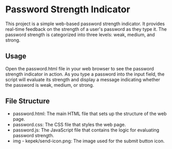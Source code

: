 # Password Strength Indicator
This project is a simple web-based password strength indicator. It provides real-time feedback on 
the strength of a user's password as they type it. The password strength is categorized into 
three levels: weak, medium, and strong.

## Usage
Open the password.html file in your web browser to see the password strength indicator in action. As you type a password into the input field, the script will evaluate its strength and display a message indicating whether the password is weak, medium, or strong.

## File Structure
* password.html: The main HTML file that sets up the structure of the web page.
* password.css: The CSS file that styles the web page.
* password.js: The JavaScript file that contains the logic for evaluating password strength.
* img - kepek/send-icon.png: The image used for the submit button icon.
